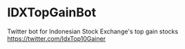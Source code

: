# IDXTopGainBot
Twitter bot for Indonesian Stock Exchange's top gain stocks https://twitter.com/IdxTop10Gainer
